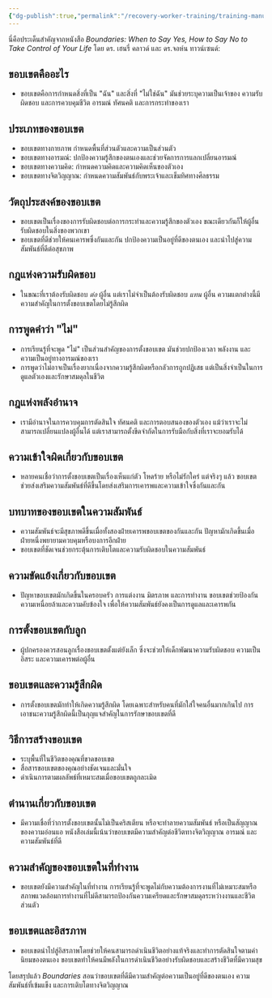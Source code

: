 ```yaml
---
{"dg-publish":true,"permalink":"/recovery-worker-training/training-manual/boundaries-thai/"}
---
```


นี่คือประเด็นสำคัญจากหนังสือ _Boundaries: When to Say Yes, How to Say No to Take Control of Your Life_ โดย ดร. เฮนรี่ คลาวด์ และ ดร.จอห์น ทาวน์เซนด์:

## ขอบเขตคืออะไร
- ขอบเขตคือการกำหนดสิ่งที่เป็น "ฉัน" และสิ่งที่ "ไม่ใช่ฉัน" มันช่วยระบุความเป็นเจ้าของ ความรับผิดชอบ และการควบคุมชีวิต อารมณ์ ทัศนคติ และการกระทำของเรา
## ประเภทของขอบเขต
- ขอบเขตทางกายภาพ กำหนดพื้นที่ส่วนตัวและความเป็นส่วนตัว
- ขอบเขตทางอารมณ์: ปกป้องความรู้สึกของตนเองและช่วยจัดการการแลกเปลี่ยนอารมณ์
- ขอบเขตทางความคิด: กำหนดความคิดและความคิดเห็นของตัวเอง
- ขอบเขตทางจิตวิญญาณ: กำหนดความสัมพันธ์กับพระเจ้าและเข็มทิศทางศีลธรรม
## วัตถุประสงค์ของขอบเขต
- ขอบเขตเป็นเรื่องของการรับผิดชอบต่อการกระทำและความรู้สึกของตัวเอง ขณะเดียวกันก็ให้ผู้อื่นรับผิดชอบในสิ่งของพวกเขา
- ขอบเขตที่ดีช่วยให้คนเคารพซึ่งกันและกัน ปกป้องความเป็นอยู่ที่ดีของตนเอง และนำไปสู่ความสัมพันธ์ที่ดีต่อสุขภาพ
## กฎแห่งความรับผิดชอบ
- ในขณะที่เราต้องรับผิดชอบ _ต่อ_ ผู้อื่น แต่เราไม่จำเป็นต้องรับผิดชอบ _แทน_ ผู้อื่น ความแตกต่างนี้มีความสำคัญในการตั้งขอบเขตโดยไม่รู้สึกผิด
## การพูดคำว่า "ไม่"
- การเรียนรู้ที่จะพูด "ไม่" เป็นส่วนสำคัญของการตั้งขอบเขต มันช่วยปกป้องเวลา พลังงาน และความเป็นอยู่ทางอารมณ์ของเรา
- การพูดว่าไม่อาจเป็นเรื่องยากเนื่องจากความรู้สึกผิดหรือกลัวการถูกปฏิเสธ แต่เป็นสิ่งจำเป็นในการดูแลตัวเองและรักษาสมดุลในชีวิต
## กฎแห่งพลังอำนาจ
- เรามีอำนาจในการควบคุมการตัดสินใจ ทัศนคติ และการตอบสนองของตัวเอง แม้ว่าเราจะไม่สามารถเปลี่ยนแปลงผู้อื่นได้ แต่เราสามารถตั้งขีดจำกัดในการรับมือกับสิ่งที่เราจะยอมรับได้
## ความเข้าใจผิดเกี่ยวกับขอบเขต
- หลายคนเชื่อว่าการตั้งขอบเขตเป็นเรื่องเห็นแก่ตัว โหดร้าย หรือไม่รักใคร่ แต่จริงๆ แล้ว ขอบเขตช่วยส่งเสริมความสัมพันธ์ที่ดีขึ้นโดยส่งเสริมการเคารพและความเข้าใจซึ่งกันและกัน
## บทบาทของขอบเขตในความสัมพันธ์
    
- ความสัมพันธ์จะมีสุขภาพดีขึ้นเมื่อทั้งสองฝ่ายเคารพขอบเขตของกันและกัน ปัญหามักเกิดขึ้นเมื่อฝ่ายหนึ่งพยายามควบคุมหรือบงการอีกฝ่าย
- ขอบเขตที่ชัดเจนช่วยกระตุ้นการเติบโตและความรับผิดชอบในความสัมพันธ์
## ความขัดแย้งเกี่ยวกับขอบเขต
- ปัญหาขอบเขตมักเกิดขึ้นในครอบครัว การแต่งงาน มิตรภาพ และการทำงาน ขอบเขตช่วยป้องกันความเหนื่อยล้าและความคับข้องใจ เพื่อให้ความสัมพันธ์ยังคงเป็นการดูแลและเคารพกัน
## การตั้งขอบเขตกับลูก
- ผู้ปกครองควรสอนลูกเรื่องขอบเขตตั้งแต่ยังเล็ก ซึ่งจะช่วยให้เด็กพัฒนาความรับผิดชอบ ความเป็นอิสระ และความเคารพต่อผู้อื่น
## ขอบเขตและความรู้สึกผิด
- การตั้งขอบเขตมักทำให้เกิดความรู้สึกผิด โดยเฉพาะสำหรับคนที่มักใส่ใจคนอื่นมากเกินไป การเอาชนะความรู้สึกผิดนี้เป็นกุญแจสำคัญในการรักษาขอบเขตที่ดี
## วิธีการสร้างขอบเขต
- ระบุพื้นที่ในชีวิตของคุณที่ขาดขอบเขต
- สื่อสารขอบเขตของคุณอย่างชัดเจนและมั่นใจ
- ดำเนินการตามผลลัพธ์ที่เหมาะสมเมื่อขอบเขตถูกละเมิด
## ตำนานเกี่ยวกับขอบเขต
- มีความเชื่อที่ว่าการตั้งขอบเขตนั้นไม่เป็นคริสเตียน หรือจะทำลายความสัมพันธ์ หรือเป็นสัญญาณของความอ่อนแอ หนังสือเล่มนี้เน้นว่าขอบเขตมีความสำคัญต่อชีวิตทางจิตวิญญาณ อารมณ์ และความสัมพันธ์ที่ดี
## ความสำคัญของขอบเขตในที่ทำงาน
- ขอบเขตยังมีความสำคัญในที่ทำงาน การเรียนรู้ที่จะพูดไม่กับความต้องการงานที่ไม่เหมาะสมหรือสภาพแวดล้อมการทำงานที่ไม่ดีสามารถป้องกันความเครียดและรักษาสมดุลระหว่างงานและชีวิตส่วนตัว
## ขอบเขตและอิสรภาพ
- ขอบเขตนำไปสู่อิสรภาพโดยช่วยให้คนสามารถดำเนินชีวิตอย่างแท้จริงและทำการตัดสินใจตามค่านิยมของตนเอง ขอบเขตทำให้คนมีพลังในการดำเนินชีวิตอย่างรับผิดชอบและสร้างชีวิตที่มีความสุข

โดยสรุปแล้ว _Boundaries_ สอนว่าขอบเขตที่ดีมีความสำคัญต่อความเป็นอยู่ที่ดีของตนเอง ความสัมพันธ์ที่เข้มแข็ง และการเติบโตทางจิตวิญญาณ